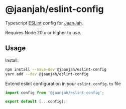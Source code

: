 # @jaanjah/eslint-config

Typescript [ESLint](https://eslint.org/) config for [JaanJah](https://github.com/JaanJah/).

Requires Node 20.x or higher to use.

## Usage

Install:
```sh
npm install --save-dev @jaanjah/eslint-config
yarn add --dev @jaanjah/eslint-config
```

Extend eslint configuration in your `eslint.config.ts` file
```ts
import config from '@jaanjah/eslint-config';

export default [...config];
```
